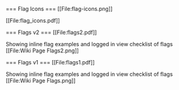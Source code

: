 === Flag Icons ===
[[File:flag-icons.png]]

[[File:flag_icons.pdf]]

=== Flags v2 ===
[[File:flags2.pdf]]<br />

Showing inline flag examples and logged in view checklist of flags
[[File:Wiki Page Flags2.png]]

=== Flags v1 ===
[[File:flags1.pdf]]<br />

Showing inline flag examples and logged in view checklist of flags
[[File:Wiki Page Flags.png]]